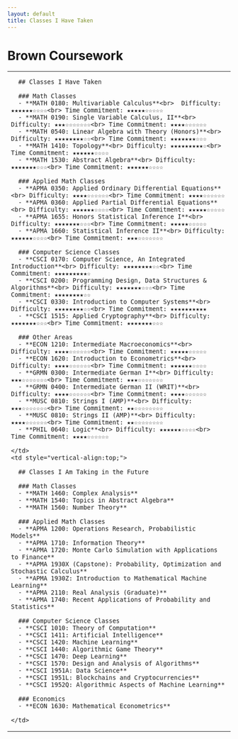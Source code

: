 ```yaml
---
layout: default
title: Classes I Have Taken
---
```


# Brown Coursework

<table style="width:100%;">
  <tr>
    <td style="vertical-align:top;">

      ## Classes I Have Taken
  
      ### Math Classes
      - **MATH 0180: Multivariable Calculus**<br>  Difficulty: ★★★★★★☆☆☆☆<br> Time Commitment: ★★★★★☆☆☆☆☆
      - **MATH 0190: Single Variable Calculus, II**<br> Difficulty: ★★★☆☆☆☆☆☆☆<br> Time Commitment: ★★★★☆☆☆☆☆☆
      - **MATH 0540: Linear Algebra with Theory (Honors)**<br> Difficulty: ★★★★★★★★☆☆<br> Time Commitment: ★★★★★★★☆☆☆
      - **MATH 1410: Topology**<br> Difficulty: ★★★★★★★★★☆<br> Time Commitment: ★★★★★★☆☆☆☆
      - **MATH 1530: Abstract Algebra**<br> Difficulty: ★★★★★★★☆☆☆<br> Time Commitment: ★★★★★★☆☆☆☆
  
      ### Applied Math Classes
      - **APMA 0350: Applied Ordinary Differential Equations**<br> Difficulty: ★★★★☆☆☆☆☆☆<br> Time Commitment: ★★★★☆☆☆☆☆☆
      - **APMA 0360: Applied Partial Differential Equations**<br> Difficulty: ★★★★★★☆☆☆☆<br> Time Commitment: ★★★★★☆☆☆☆☆
      - **APMA 1655: Honors Statistical Inference I**<br> Difficulty: ★★★★★★★☆☆☆<br> Time Commitment: ★★★★★☆☆☆☆☆
      - **APMA 1660: Statistical Inference II**<br> Difficulty: ★★★★★★☆☆☆☆<br> Time Commitment: ★★★☆☆☆☆☆☆☆
  
      ### Computer Science Classes
      - **CSCI 0170: Computer Science, An Integrated Introduction**<br> Difficulty: ★★★★★★★★☆☆<br> Time Commitment: ★★★★★★★★★☆
      - **CSCI 0200: Programming Design, Data Structures & Algorithms**<br> Difficulty: ★★★★★★★☆☆☆<br> Time Commitment: ★★★★★★★★☆☆
      - **CSCI 0330: Introduction to Computer Systems**<br> Difficulty: ★★★★★★★★☆☆<br> Time Commitment: ★★★★★★★★★★
      - **CSCI 1515: Applied Cryptography**<br> Difficulty: ★★★★★★★☆☆☆<br> Time Commitment: ★★★★★★★☆☆☆
  
      ### Other Areas
      - **ECON 1210: Intermediate Macroeconomics**<br> Difficulty: ★★★★☆☆☆☆☆☆<br> Time Commitment: ★★★★★☆☆☆☆☆
      - **ECON 1620: Introduction to Econometrics**<br> Difficulty: ★★★★☆☆☆☆☆☆<br> Time Commitment: ★★★★★★☆☆☆☆
      - **GRMN 0300: Intermediate German I**<br> Difficulty: ★★★☆☆☆☆☆☆☆<br> Time Commitment: ★★★☆☆☆☆☆☆☆
      - **GRMN 0400: Intermediate German II (WRIT)**<br> Difficulty: ★★★★☆☆☆☆☆☆<br> Time Commitment: ★★★★☆☆☆☆☆☆
      - **MUSC 0810: Strings I (AMP)**<br> Difficulty: ★★★☆☆☆☆☆☆☆<br> Time Commitment: ★★☆☆☆☆☆☆☆☆
      - **MUSC 0810: Strings II (AMP)**<br> Difficulty: ★★★★☆☆☆☆☆☆<br> Time Commitment: ★★☆☆☆☆☆☆☆☆
      - **PHIL 0640: Logic**<br> Difficulty: ★★★★★★☆☆☆☆<br> Time Commitment: ★★★★☆☆☆☆☆☆

    </td>
    <td style="vertical-align:top;">

      ## Classes I Am Taking in the Future

      ### Math Classes
      - **MATH 1460: Complex Analysis**
      - **MATH 1540: Topics in Abstract Algebra**
      - **MATH 1560: Number Theory**
  
      ### Applied Math Classes
      - **APMA 1200: Operations Research, Probabilistic Models**
      - **APMA 1710: Information Theory**
      - **APMA 1720: Monte Carlo Simulation with Applications to Finance**
      - **APMA 1930X (Capstone): Probability, Optimization and Stochastic Calculus**
      - **APMA 1930Z: Introduction to Mathematical Machine Learning**
      - **APMA 2110: Real Analysis (Graduate)**
      - **APMA 1740: Recent Applications of Probability and Statistics**
  
      ### Computer Science Classes
      - **CSCI 1010: Theory of Computation**
      - **CSCI 1411: Artificial Intelligence**
      - **CSCI 1420: Machine Learning**
      - **CSCI 1440: Algorithmic Game Theory**
      - **CSCI 1470: Deep Learning**
      - **CSCI 1570: Design and Analysis of Algorithms**
      - **CSCI 1951A: Data Science**
      - **CSCI 1951L: Blockchains and Cryptocurrencies**
      - **CSCI 1952Q: Algorithmic Aspects of Machine Learning**
  
      ### Economics
      - **ECON 1630: Mathematical Econometrics**

    </td>
  </tr>
</table>
